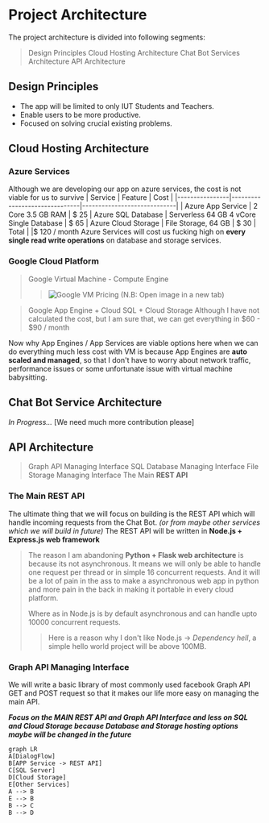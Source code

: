 ﻿# Project Architecture

The project architecture is divided into following segments:
> Design Principles
> Cloud Hosting Architecture
> Chat Bot Services Architecture
> API Architecture

## Design Principles

 - The app will be limited to only IUT Students and Teachers.
 - Enable users to be more productive.
 - Focused on solving crucial existing problems.


## Cloud Hosting Architecture

### Azure Services
Although we are developing our app on azure services, the cost is not viable for us to survive
| Service        | Feature                       | Cost                        |
|----------------|-------------------------------|-----------------------------|
| Azure App Service | 2 Core 3.5 GB RAM			| $ 25
| Azure SQL Database | Serverless 64 GB 4 vCore Single Database | $ 65
| Azure Cloud Storage | File Storage, 64 GB | $ 30
| Total | |$ 120 / month
Azure Services will cost us fucking high on **every single read write operations** on database and storage services.

### Google Cloud Platform
> Google Virtual Machine - Compute Engine
>>![Google VM Pricing](https://drive.google.com/file/d/1t9BIZdbCs1wZavfLuiBPLF17eqOvUSlA/view?usp=sharing)
(N.B: Open image in a new tab)

> Google App Engine + Cloud SQL + Cloud Storage
> Although I have not calculated the cost, but I am sure that, we can get everything in $60 - $90 / month

Now why App Engines / App Services are viable options here when we can do everything much less cost with VM is because App Engines are **auto scaled and managed**, so that I don't have to worry about network traffic, performance issues or some unfortunate issue with virtual machine babysitting.

## Chat Bot Service Architecture

*In Progress...*
[We need much more contribution please]

## API Architecture

> Graph API Managing Interface
> SQL Database Managing Interface
> File Storage Managing Interface
> The Main **REST API**

### The Main REST API
The ultimate thing that we will focus on building is the REST API which will handle incoming requests from the Chat Bot. *(or from maybe other services which we will build in future)*
The REST API will be written in **Node.js + Express.js web framework**
> The reason I am abandoning **Python + Flask web architecture** is because its not asynchronous. It means we will only be able to handle one request per thread or in simple 16 concurrent requests.
> And it will be a lot of pain in the ass to make a asynchronous web app in python and more pain in the back in making it portable in every cloud platform.
> 
> Where as in Node.js is by default asynchronous and can handle upto 10000 concurrent requests.
>> Here is a reason why I don't like Node.js -> *Dependency hell*, a simple hello world project will be above 100MB.

### Graph API Managing Interface
We will write a basic library of most commonly used facebook Graph API GET and POST request so that it makes our life more easy on managing the main API.

***Focus on the MAIN REST API and Graph API Interface and less on SQL and Cloud Storage because Database and Storage hosting options maybe will be changed in the future***

```mermaid
graph LR
A[DialogFlow]
B[APP Service -> REST API]
C[SQL Server]
D[Cloud Storage]
E[Other Services]
A --> B
E --> B
B --> C
B --> D
```
